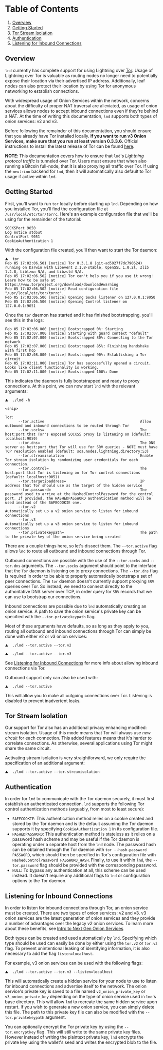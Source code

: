 # Table of Contents
1. [Overview](#overview)
2. [Getting Started](#getting-started)
3. [Tor Stream Isolation](#tor-stream-isolation)
4. [Authentication](#authentication)
5. [Listening for Inbound Connections](#listening-for-inbound-connections)

## Overview

`lnd` currently has complete support for using Lightning over
[Tor](https://www.torproject.org/). Usage of Lightning over Tor is valuable as
routing nodes no longer need to potentially expose their location via their
advertised IP address. Additionally, leaf nodes can also protect their location
by using Tor for anonymous networking to establish connections.

With widespread usage of Onion Services within the network, concerns about the
difficulty of proper NAT traversal are alleviated, as usage of onion services
allows nodes to accept inbound connections even if they're behind a NAT. At the
time of writing this documentation, `lnd` supports both types of onion services:
v2 and v3.

Before following the remainder of this documentation, you should ensure that you
already have Tor installed locally. **If you want to run v3 Onion Services, make
sure that you run at least version 0.3.3.6.**
Official instructions to install the latest release of Tor can be found
[here](https://www.torproject.org/docs/tor-doc-unix.html.en).

**NOTE**: This documentation covers how to ensure that `lnd`'s _Lightning
protocol traffic_ is tunneled over Tor. Users must ensure that when also running
a Bitcoin full-node, that it is also proxying all traffic over Tor. If using the
`neutrino` backend for `lnd`, then it will automatically also default to Tor
usage if active within `lnd`.

## Getting Started

First, you'll want to run `tor` locally before starting up `lnd`. Depending on
how you installed Tor, you'll find the configuration file at
`/usr/local/etc/tor/torrc`. Here's an example configuration file that we'll be
using for the remainder of the tutorial:
```
SOCKSPort 9050
Log notice stdout
ControlPort 9051
CookieAuthentication 1
```

With the configuration file created, you'll then want to start the Tor daemon:
```
⛰  tor
Feb 05 17:02:06.501 [notice] Tor 0.3.1.8 (git-ad5027f7dc790624) running on Darwin with Libevent 2.1.8-stable, OpenSSL 1.0.2l, Zlib 1.2.8, Liblzma N/A, and Libzstd N/A.
Feb 05 17:02:06.502 [notice] Tor can't help you if you use it wrong! Learn how to be safe at https://www.torproject.org/download/download#warning
Feb 05 17:02:06.502 [notice] Read configuration file "/usr/local/etc/tor/torrc".
Feb 05 17:02:06.506 [notice] Opening Socks listener on 127.0.0.1:9050
Feb 05 17:02:06.506 [notice] Opening Control listener on 127.0.0.1:9051
```

Once the `tor` daemon has started and it has finished bootstrapping, you'll see this in the logs:
```
Feb 05 17:02:06.000 [notice] Bootstrapped 0%: Starting
Feb 05 17:02:07.000 [notice] Starting with guard context "default"
Feb 05 17:02:07.000 [notice] Bootstrapped 80%: Connecting to the Tor network
Feb 05 17:02:07.000 [notice] Bootstrapped 85%: Finishing handshake with first hop
Feb 05 17:02:08.000 [notice] Bootstrapped 90%: Establishing a Tor circuit
Feb 05 17:02:11.000 [notice] Tor has successfully opened a circuit. Looks like client functionality is working.
Feb 05 17:02:11.000 [notice] Bootstrapped 100%: Done
```

This indicates the daemon is fully bootstrapped and ready to proxy connections.
At this point, we can now start `lnd` with the relevant arguments:

```
⛰  ./lnd -h

<snip>

Tor:
      --tor.active                                            Allow outbound and inbound connections to be routed through Tor
      --tor.socks=                                            The host:port that Tor's exposed SOCKS5 proxy is listening on (default: localhost:9050)
      --tor.dns=                                              The DNS server as host:port that Tor will use for SRV queries - NOTE must have TCP resolution enabled (default: soa.nodes.lightning.directory:53)
      --tor.streamisolation                                   Enable Tor stream isolation by randomizing user credentials for each connection.
      --tor.control=                                          The host:port that Tor is listening on for Tor control connections (default: localhost:9051)
      --tor.targetipaddress=                                  IP address that Tor should use as the target of the hidden service
      --tor.password=                                         The password used to arrive at the HashedControlPassword for the control port. If provided, the HASHEDPASSWORD authentication method will be used instead of the SAFECOOKIE one.
      --tor.v2                                                Automatically set up a v2 onion service to listen for inbound connections
      --tor.v3                                                Automatically set up a v3 onion service to listen for inbound connections
      --tor.privatekeypath=                                   The path to the private key of the onion service being created
```

There are a couple things here, so let's dissect them. The `--tor.active` flag
allows `lnd` to route all outbound and inbound connections through Tor.

Outbound connections are possible with the use of the `--tor.socks` and
`--tor.dns` arguments. The `--tor.socks` argument should point to the interface
that the `Tor` daemon is listening on to proxy connections. The `--tor.dns` flag
is required in order to be able to properly automatically bootstrap a set of
peer connections. The `tor` daemon doesn't currently support proxying `SRV`
queries over Tor. So instead, we need to connect directly to the authoritative
DNS server over TCP, in order query for `SRV` records that we can use to
bootstrap our connections.

Inbound connections are possible due to `lnd` automatically creating an onion
service. A path to save the onion service's private key can be specified with
the `--tor.privatekeypath` flag.

Most of these arguments have defaults, so as long as they apply to you, routing
all outbound and inbound connections through Tor can simply be done with either
v2 or v3 onion services:
```shell
⛰  ./lnd --tor.active --tor.v2
```
```shell
⛰  ./lnd --tor.active --tor.v3
```
See [Listening for Inbound Connections](#listening-for-inbound-connections) for
more info about allowing inbound connections via Tor.

Outbound support only can also be used with:
```shell
⛰  ./lnd --tor.active
```

This will allow you to make all outgoing connections over Tor. Listening is
disabled to prevent inadvertent leaks.

## Tor Stream Isolation

Our support for Tor also has an additional privacy enhancing modified: stream
isolation. Usage of this mode means that Tor will always use  _new circuit_ for
each connection. This added features means that it's harder to correlate
connections. As otherwise, several applications using Tor might share the same
circuit.

Activating stream isolation is very straightforward, we only require the
specification of an additional argument:
```
⛰  ./lnd --tor.active --tor.streamisolation
```

## Authentication

In order for `lnd` to communicate with the Tor daemon securely, it must first
establish an authenticated connection. `lnd` supports the following Tor control
authentication methods (arguably, from most to least secure):

* `SAFECOOKIE`: This authentication method relies on a cookie created and
  stored by the Tor daemon and is the default assuming the Tor daemon supports
  it by specifying `CookieAuthentication 1` in its configuration file.
* `HASHEDPASSWORD`: This authentication method is stateless as it relies on a
  password hash scheme and may be useful if the Tor daemon is operating under a
  separate host from the `lnd` node. The password hash can be obtained through
  the Tor daemon with `tor --hash-password PASSWORD`, which should then be
  specified in Tor's configuration file with `HashedControlPassword
  PASSWORD_HASH`. Finally, to use it within `lnd`, the `--tor.password` flag
  should be provided with the corresponding password.
* `NULL`: To bypass any authentication at all, this scheme can be used instead.
  It doesn't require any additional flags to `lnd` or configuration options to
  the Tor daemon.

## Listening for Inbound Connections

In order to listen for inbound connections through Tor, an onion service must be
created. There are two types of onion services: v2 and v3. v3 onion services
are the latest generation of onion services and they provide a number of
advantages over the legacy v2 onion services. To learn more about these
benefits, see [Intro to Next Gen Onion Services](https://trac.torproject.org/projects/tor/wiki/doc/NextGenOnions).

Both types can be created and used automatically by `lnd`. Specifying which type
should be used can easily be done by either using the `tor.v2` or `tor.v3` flag.
To prevent unintentional leaking of identifying information, it is also necessary
to add the flag `listen=localhost`.  

For example, v3 onion services can be used with the following flags:
```
⛰  ./lnd --tor.active --tor.v3 --listen=localhost
```

This will automatically create a hidden service for your node to use to listen
for inbound connections and advertise itself to the network. The onion service's
private key is saved to a file named `v2_onion_private_key` or
`v3_onion_private_key` depending on the type of onion service used in `lnd`'s
base directory. This will allow `lnd` to recreate the same hidden service upon
restart. If you wish to generate a new onion service, you can simply delete this
file. The path to this private key file can also be modified with the
`--tor.privatekeypath` argument.

You can optionally encrypt the Tor private key by using the `--tor.encryptkey` 
flag. This will still write to the same private key files. However instead of 
writing the plaintext private key, `lnd` encrypts the private key using the 
wallet's seed and writes the encrypted blob to the file.
